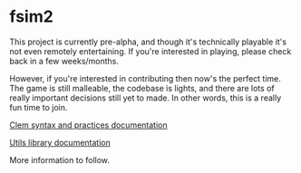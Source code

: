 # fsim2

This project is currently pre-alpha, and though it's technically playable it's not even remotely
entertaining. If you're interested in playing, please check back in a few weeks/months.

However, if you're interested in contributing then now's the perfect time. The game is still
malleable, the codebase is lights, and there are lots of really important decisions still yet
to made. In other words, this is a really fun time to join.

[Clem syntax and practices documentation](https://jakeledoux.github.io/fsim2/clem_docs)

[Utils library documentation](https://jakeledoux.github.io/fsim2/build/html/utils.html#module-utils)

More information to follow. 
